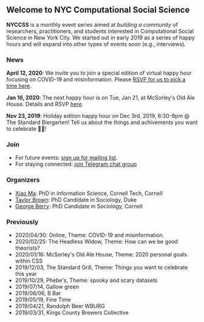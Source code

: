 ## Welcome to NYC Computational Social Science

**NYCCSS** is a monthly event series aimed at *building a community* of researchers, practitioners, and students interested in Computational Social Science in New York City.
We started out in early 2019 as a series of happy hours and will expand into other types of events soon (e.g., interviews).

### News
**April 12, 2020**: We invite you to join a special edition of virtual happy hour focusing on COVID-19 and misinformation. Please [RSVP for us to pick a time here](https://forms.gle/iCAY8q5S3zcMX6hL9).

**Jan 16, 2020**: The next happy hour is on Tue, Jan 21, at McSorley's Old Ale House. Details and RSVP [here](https://mailchi.mp/52e0901394c5/nyccss20200121).

**Nov 23, 2019**: Holiday edition happy hour on Dec 3rd, 2019, 6:30-9pm @ The Standard Biergarten! Tell us about the things and achivements you want to celebrate 🎉🥳!

### Join
- For future events: [sign up for mailing list](https://cornell.us20.list-manage.com/subscribe?u=d4c35ded7da7d25c0de003417&id=01814a0295).
- For staying connected: [join Telegram chat group](https://t.me/joinchat/Hkn0WBNaVZr_VMDNTmiOrw)

### Organizers
- [Xiao Ma](https://maxiao.info): PhD in Information Science, Cornell Tech, Cornell
- [Taylor Brown](http://www.taylorwhittenbrown.com/): PhD Candidate in Sociology, Duke
- [George Berry](https://twitter.com/george_berry): PhD Candidate in Sociology, Cornell

### Previously
- 2020/04/30: Online, Theme: COVID-19 and misinformation.
- 2020/02/25: The Headless Widow, Theme: How can we be good theorists?
- 2020/01/16: McSorley's Old Ale House, Theme: 2020 personal goals within CSS
- 2019/12/03, The Standard Grill, Theme: Things you want to celebrate this year
- 2019/10/29, Phebe's, Theme: spooky and scary datasets
- 2019/07/14, Gallow green
- 2019/06/06, B Bar
- 2019/05/19, Fine Time
- 2019/04/21, Randolph Beer WBURG
- 2019/03/31, Kings County Brewers Collective
